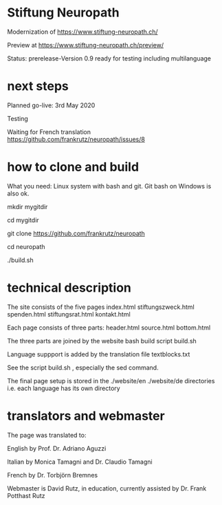 ﻿# Stiftung Neuropath

Modernization of https://www.stiftung-neuropath.ch/

Preview at https://www.stiftung-neuropath.ch/preview/

Status: prerelease-Version 0.9 ready for testing including multilanguage

# next steps

Planned go-live: 3rd May 2020

Testing

Waiting for French translation https://github.com/frankrutz/neuropath/issues/8


# how to clone and build

What you need: Linux system with bash and git. Git bash on Windows is also ok.


mkdir mygitdir

cd mygitdir

git clone https://github.com/frankrutz/neuropath

cd neuropath

./build.sh



# technical description


The site consists of the five pages
index.html stiftungszweck.html spenden.html stiftungsrat.html kontakt.html

Each page consists of three parts:
header.html source.html bottom.html

The three parts are joined by the website bash build script build.sh

Language suppport is added by the translation file
textblocks.txt

See the script build.sh , especially the sed command.

The final page setup is stored in the ./website/en ./website/de directories
i.e. each language has its own directory

# translators and webmaster

The page was translated to:

English by Prof. Dr. Adriano Aguzzi

Italian by Monica Tamagni and Dr. Claudio Tamagni

French by Dr. Torbjörn Bremnes

Webmaster is David Rutz, in education, currently assisted by Dr. Frank Potthast Rutz






